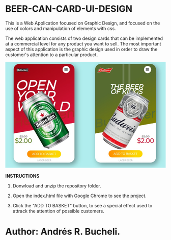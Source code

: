 # BEER-CAN-CARD-UI-DESIGN

This is a Web Application focused on Graphic Design, and focused on the use of colors and manipulation of elements with css.

The web application consists of two design cards that can be implemented at a commercial level for any product you want to sell. 
The most important aspect of this application is the graphic design used in order to draw the customer's attention to a particular product.

![CANS](https://raw.githubusercontent.com/ARBUCHELI/BEER-CAN-CAR-UI-DESIGN/master/beers.jpg)

<strong>INSTRUCTIONS</strong>

1. Donwload and unzip the repository folder.

2. Open the index.html file with Google Chrome to see the project.

3. Click the "ADD TO BASKET" button, to see a special effect used to attrack the attention of possible customers.


# Author: Andrés R. Bucheli.

